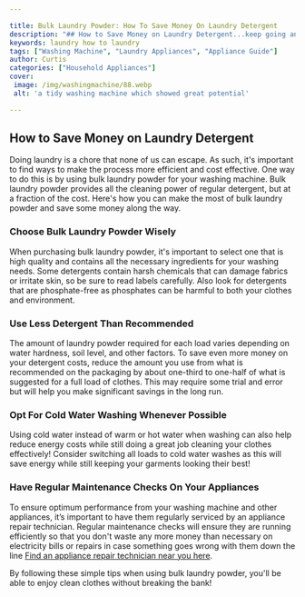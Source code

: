 ```yaml
---

title: Bulk Laundry Powder: How To Save Money On Laundry Detergent
description: "## How to Save Money on Laundry Detergent...keep going and find out"
keywords: laundry how to laundry
tags: ["Washing Machine", "Laundry Appliances", "Appliance Guide"]
author: Curtis
categories: ["Household Appliances"]
cover: 
 image: /img/washingmachine/88.webp
 alt: 'a tidy washing machine which showed great potential'

---
```


## How to Save Money on Laundry Detergent 
Doing laundry is a chore that none of us can escape. As such, it's important to find ways to make the process more efficient and cost effective. One way to do this is by using bulk laundry powder for your washing machine. Bulk laundry powder provides all the cleaning power of regular detergent, but at a fraction of the cost. Here's how you can make the most of bulk laundry powder and save some money along the way. 

### Choose Bulk Laundry Powder Wisely 
When purchasing bulk laundry powder, it's important to select one that is high quality and contains all the necessary ingredients for your washing needs. Some detergents contain harsh chemicals that can damage fabrics or irritate skin, so be sure to read labels carefully. Also look for detergents that are phosphate-free as phosphates can be harmful to both your clothes and environment. 

### Use Less Detergent Than Recommended 
The amount of laundry powder required for each load varies depending on water hardness, soil level, and other factors. To save even more money on your detergent costs, reduce the amount you use from what is recommended on the packaging by about one-third to one-half of what is suggested for a full load of clothes. This may require some trial and error but will help you make significant savings in the long run. 

### Opt For Cold Water Washing Whenever Possible 
Using cold water instead of warm or hot water when washing can also help reduce energy costs while still doing a great job cleaning your clothes effectively! Consider switching all loads to cold water washes as this will save energy while still keeping your garments looking their best! 

 ### Have Regular Maintenance Checks On Your Appliances 

To ensure optimum performance from your washing machine and other appliances, it’s important to have them regularly serviced by an appliance repair technician. Regular maintenance checks will ensure they are running efficiently so that you don't waste any more money than necessary on electricity bills or repairs in case something goes wrong with them down the line [Find an appliance repair technician near you here](https://www.osoappliance.com/pages/appliance-repair-technicians/). 

By following these simple tips when using bulk laundry powder, you'll be able to enjoy clean clothes without breaking the bank!
